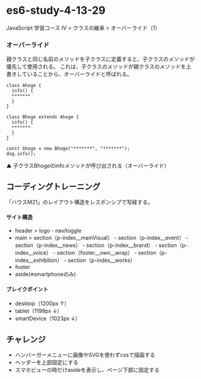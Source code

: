 # es6-study-4-13-29
JavaScript 学習コース IV > クラスの継承 > オーバーライド（1）

### オーバーライド
親クラスと同じ名前のメソッドを子クラスに定義すると、子クラスのメソッドが優先して使用される。
これは、子クラスのメソッドが親クラスのメソッドを上書きしていることから、オーバーライドと呼ばれる。
```
class Ahoge {
  info() {
  *******
  }
}

class Bhoge extends Ahoge {
  info() {
  *******
  }
}

const bhoge = new Bhoge("*******", "*******");
dog.info();

```
▲ 子クラスBhogeのinfoメソッドが呼び出される（オーバーライド）

## コーディングトレーニング
「ハウスM21」のレイアウト構造をレスポンシブで写経する。

#### サイト構造
- header > logo - nav/toggle
- main > section（p-index__mainVisual） - section（p-index__event） - section（p-index__news） - section（p-index__brand） - section（p-index__voice） - section（footer__own__wrap） - section（p-index__exhibition） - section（p-index__works）
- footer
- aside(※smartphoneのみ)

#### ブレイクポイント
- desktop（1200px ↑）
- tablet（1199px ↓）
- smartDevice（1023px ↓）

## チャレンジ
- ハンバーガーメニューに画像やSVGを使わずcssで描画する
- ヘッダーを上部固定にする
- スマホビューの時だけasideを表示し、ページ下部に固定する
